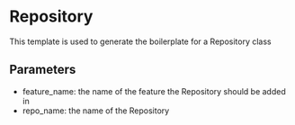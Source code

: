 # Repository

This template is used to generate the boilerplate for a Repository class

## Parameters
- feature_name: the name of the feature the Repository should be added in
- repo_name: the name of the Repository
